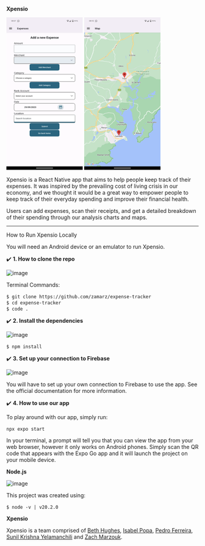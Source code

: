 **Xpensio**

<img src="./assets/expense_adder.png" width="200" height="400"> <img src="./assets/expense_map.png" width="200" height="400">

Xpensio is a React Native app that aims to help people keep track of their expenses. It was inspired by the prevailing cost of living crisis in our economy, and we thought it would be a great way to empower people to keep track of their everyday spending and improve their financial health.

Users can add expenses, scan their receipts, and get a detailed breakdown of their spending through our analysis charts and maps.

---

How to Run Xpensio Locally

You will need an Android device or an emulator to run Xpensio.

✔️ **1. How to clone the repo**

![image](https://github.com/zamarz/expense-tracker/assets/77305766/b46c0ca6-7276-4e9e-a578-0d8533292371)

Terminal Commands:

```
$ git clone https://github.com/zamarz/expense-tracker
$ cd expense-tracker
$ code .
```

✔️ **2. Install the dependencies**

![image](https://github.com/zamarz/expense-tracker/assets/77305766/ff6e8570-bf72-4138-ae6a-99f51f560e95)

```
$ npm install
```

✔️ **3. Set up your connection to Firebase**

![image](https://github.com/zamarz/expense-tracker/assets/77305766/4e48575b-1323-4bd8-9b91-7c1e7901fe28)

You will have to set up your own connection to Firebase to use the app. See the official documentation for more information.

✔️ **4. How to use our app**

To play around with our app, simply run:

```
npx expo start
```

In your terminal, a prompt will tell you that you can view the app from your web browser, however it only works on Android phones. Simply scan the QR code that appears with the Expo Go app and it will launch the project on your mobile device.

**Node.js**

![image](https://github.com/zamarz/expense-tracker/assets/77305766/a754f00e-ebf4-4739-8fb6-416575562b97)

This project was created using:

```
$ node -v | v20.2.0
```

**Xpensio**

Xpensio is a team comprised of [Beth Hughes](https://github.com/Beth-H-coder), [Isabel Popa](https://github.com/isabelpopa), [Pedro Ferreira](https://github.com/prgf87), [Sunil Krishna Yelamanchili](https://github.com/sunilkrishna49) and [Zach Marzouk](https://github.com/zamarz).

